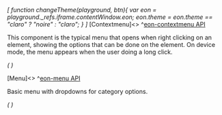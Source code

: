 *[
  function changeTheme(playground, btn){
    var eon = playground._refs.iframe.contentWindow.eon;
    eon.theme = eon.theme == "claro" ? "noire" : "claro";
  }
]*
[Contextmenu]<>
^[eon-contextmenu API](#!version=latest&mode=api&file=ui%2Feon-contextmenu%2Feon-contextmenu.html)

This component is the typical menu that opens when right clicking on an element, showing the options that can be done on the element. 
On device mode, the menu appears when the user doing a long click.

*(
<doc-playground label="Regular Contextmenu" html="true" js="true" css="true" selector=".content" format="true">
  <template type="html-head">
    <script>
      var eon = {
        cacheBusting: true
      }
    </script>
    <script src='framework/doc-eon/eon/eon.js'></script>
    <script>
      eon.import([
        'framework/doc-eon/eon/ui/eon-contextmenu',
        'framework/doc-eon/eon/ui/eon-button',
        'framework/custom/doc-playground/doc-showcase'
      ]);
    </script>
    <style>
      .content {
        display: flex;
        flex-wrap: wrap;
        width: 100%;
      }
      #deviceButton {
        display: none;
      }
    </style>
    <script type="text/javascript"> 
      eon.onReady(function () {
        var deskButton = $1("#deskButton");
        var deviceButton = $1("#deviceButton");
        if (navigator.userAgent.match(/Tablet|Android|iPhone|iPad|iPod/i)) {
          deviceButton.style.display = "inline-block";
          deskButton.style.display = "none";
          window.contextStatus = "device";
        } else {
          deskButton.style.display = "inline-block";
          deviceButton.style.display = "none";
          window.contextStatus = "desktop";
        }
        window.addEventListener("resize", function () {
            if (navigator.userAgent.match(/Tablet|Android|iPhone|iPad|iPod/i) && window.contextStatus == "desktop") {
              deviceButton.style.display = "inline-block";
              deskButton.style.display = "none";
              window.contextStatus = "device";
            } else if (!navigator.userAgent.match(/Tablet|Android|iPhone|iPad|iPod/i) && window.contextStatus == "device") {
              deskButton.style.display = "inline-block";
              deviceButton.style.display = "none";
              window.contextStatus = "desktop";
            }
          });
      });
    </script>
  </template>
  <template type="html-body">
    <div class="content">
      <doc-showcase>
        <eon-button id="deskButton" label="Right click" eon-contextmenu="contextmenu1"> </eon-button>
        <eon-button id="deviceButton" label="Long click" eon-contextmenu="contextmenu1"> </eon-button>
        <eon-contextmenu id="contextmenu1" name="contextmenu1">
          <eon-item value="Copy" onclick="document.querySelector('#contextmenu1').hide()"></eon-item>
          <eon-item value="Cut" onclick="document.querySelector('#contextmenu1').hide()"></eon-item>
        </eon-contextmenu>
      </doc-showcase>
    </div>
    <div style="height:50px;"></div>
  </template>
  <template type="footer">
    {"button":{"action":"changeTheme", "icon":"theme"}}
  </template>
</doc-playground>
)*

[Menu]<>
^[eon-menu API](#!version=latest&mode=api&file=ui%2Feon-menu%2Feon-menu.html)

Basic menu with dropdowns for category options.

*(
<doc-playground label="Regular Contextmenu" html="true" js="true" css="true" selector=".content" format="true">
  <template type="html-head">
    <script>
      var eon = {
        cacheBusting: true
      }
    </script>
    <script src='framework/doc-eon/eon/eon.js'></script>
    <script>
      eon.import([
        'framework/doc-eon/eon/ui/eon-menu',
        'framework/custom/doc-playground/doc-showcase'
      ]);
    </script>
    <style>
    </style>
    <script type="text/javascript">
    </script>
  </template>
  <template type="html-body">
    <div class="content">
      <doc-showcase>
       <eon-menu class="d-menu" style="height: 50px;">
          <eon-item name="Home" label="Home" onclick="alert('test')"></eon-item>
          <eon-item name="Contact" label="Contact">
            <eon-item name="Email" label="Email"></eon-item>
            <eon-item name="Phone" label="Phone">
              <eon-item name="Personal" label="Personal"></eon-item>
              <eon-item name="Business" label="Business"></eon-item>
            </eon-item>
          </eon-item>
          <eon-item name="About" label="About" href="https://www.google.com/"></eon-item>
        </eon-menu>
      </doc-showcase>
    </div>
    <div style="height:50px;"></div>
    <div style="height:50px;"></div>
  </template>
  <template type="footer">
    {"button":{"action":"changeTheme", "icon":"theme"}}
  </template>
</doc-playground>
)*


